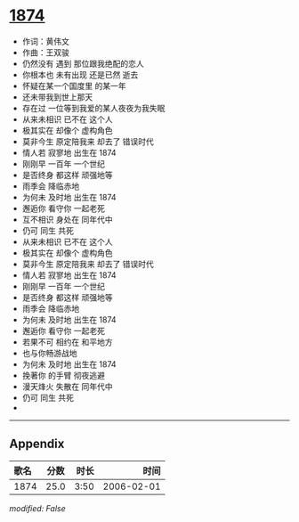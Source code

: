 # [1874](https://music.163.com/song?id=65970)

* 作词：黄伟文
* 作曲：王双骏
* 仍然没有 遇到 那位跟我绝配的恋人
* 你根本也 未有出现 还是已然 逝去
* 怀疑在某一个国度里 的某一年
* 还未带我到世上那天
* 存在过 一位等到我爱的某人夜夜为我失眠
* 从来未相识 已不在 这个人
* 极其实在 却像个 虚构角色
* 莫非今生 原定陪我来 却去了 错误时代
* 情人若 寂寥地 出生在 1874
* 刚刚早 一百年 一个世纪
* 是否终身 都这样 顽强地等
* 雨季会 降临赤地
* 为何未 及时地 出生在 1874
* 邂逅你 看守你 一起老死
* 互不相识 身处在 同年代中
* 仍可 同生 共死
* 从来未相识 已不在 这个人
* 极其实在 却像个 虚构角色
* 莫非今生 原定陪我来 却去了 错误时代
* 情人若 寂寥地 出生在 1874
* 刚刚早 一百年 一个世纪
* 是否终身 都这样 顽强地等
* 雨季会 降临赤地
* 为何未 及时地 出生在 1874
* 邂逅你 看守你 一起老死
* 若果不可 相约在 和平地方
* 也与你畅游战地
* 为何未 及时地 出生在 1874
* 挽著你 的手臂 彻夜逃避
* 漫天烽火 失散在 同年代中
* 仍可 同生 共死
* 


---

## Appendix

|歌名|分数|时长|时间|
|:---|:---:|---:|---:|
|1874|25.0|3:50|2006-02-01

*modified: False*